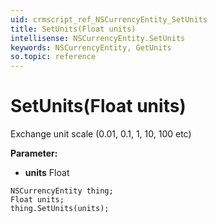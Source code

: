 ```yaml
---
uid: crmscript_ref_NSCurrencyEntity_SetUnits
title: SetUnits(Float units)
intellisense: NSCurrencyEntity.SetUnits
keywords: NSCurrencyEntity, GetUnits
so.topic: reference
---
```


# SetUnits(Float units)

Exchange unit scale (0.01, 0.1, 1, 10, 100 etc)

**Parameter:** 
 - **units** Float

```crmscript
NSCurrencyEntity thing;
Float units;
thing.SetUnits(units);
```


